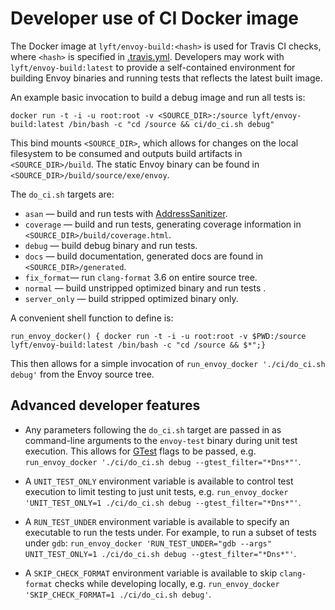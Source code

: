 # Developer use of CI Docker image

The Docker image at `lyft/envoy-build:<hash>` is used for Travis CI checks, where `<hash>` is specified in
[.travis.yml](https://github.com/lyft/envoy/blob/master/.travis.yml). Developers
may work with `lyft/envoy-build:latest` to provide a self-contained environment for
building Envoy binaries and running tests that reflects the latest built image.

An example basic invocation to build a debug image and run all tests is:

  `docker run -t -i -u root:root -v <SOURCE_DIR>:/source lyft/envoy-build:latest /bin/bash -c "cd /source && ci/do_ci.sh debug"`

This bind mounts `<SOURCE_DIR>`, which allows for changes on the local
filesystem to be consumed and outputs build artifacts in `<SOURCE_DIR>/build`.
The static Envoy binary can be found in `<SOURCE_DIR>/build/source/exe/envoy`.

The `do_ci.sh` targets are:

* `asan` &mdash; build and run tests with [AddressSanitizer](https://github.com/google/sanitizers/wiki/AddressSanitizer).
* `coverage` &mdash; build and run tests, generating coverage information in `<SOURCE_DIR>/build/coverage.html`.
* `debug` &mdash; build debug binary and run tests.
* `docs` &mdash; build documentation, generated docs are found in `<SOURCE_DIR>/generated`.
* `fix_format`&mdash; run `clang-format` 3.6 on entire source tree.
* `normal` &mdash; build unstripped optimized binary and run tests .
* `server_only` &mdash; build stripped optimized binary only.

A convenient shell function to define is:

  `run_envoy_docker() { docker run -t -i -u root:root -v $PWD:/source lyft/envoy-build:latest /bin/bash -c "cd /source && $*";}`

This then allows for a simple invocation of `run_envoy_docker './ci/do_ci.sh debug'` from the
Envoy source tree.

## Advanced developer features

* Any parameters following the `do_ci.sh` target are passed in as command-line
  arguments to the `envoy-test` binary during unit test execution. This allows
  for [GTest](https://github.com/google/googletest) flags to be passed, e.g.
  `run_envoy_docker './ci/do_ci.sh debug --gtest_filter="*Dns*"'`.

* A `UNIT_TEST_ONLY` environment variable is available to control test execution to limit testing to
  just unit tests, e.g. `run_envoy_docker 'UNIT_TEST_ONLY=1 ./ci/do_ci.sh debug --gtest_filter="*Dns*"'`.

* A `RUN_TEST_UNDER` environment variable is available to specify an executable to run the tests
  under. For example, to run a subset of tests under `gdb`: `run_envoy_docker 'RUN_TEST_UNDER="gdb --args" UNIT_TEST_ONLY=1 ./ci/do_ci.sh debug --gtest_filter="*Dns*"'`.

* A `SKIP_CHECK_FORMAT` environment variable is available to skip `clang-format` checks while developing locally, e.g. `run_envoy_docker 'SKIP_CHECK_FORMAT=1 ./ci/do_ci.sh debug'`.

